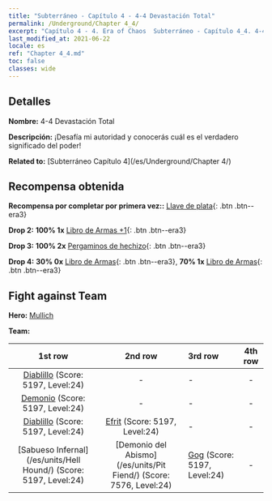 ```yaml
---
title: "Subterráneo - Capítulo 4 - 4-4 Devastación Total"
permalink: /Underground/Chapter 4_4/
excerpt: "Capítulo 4 - 4. Era of Chaos  Subterráneo - Capítulo 4_4. 4-4 Devastación Total"
last_modified_at: 2021-06-22
locale: es
ref: "Chapter 4_4.md"
toc: false
classes: wide
---
```


## Detalles

 **Nombre:** 4-4 Devastación Total

 **Descripción:** ¡Desafía mi autoridad y conocerás cuál es el verdadero significado del poder!

 **Related to:** [Subterráneo Capítulo 4](/es/Underground/Chapter 4/)

## Recompensa obtenida

 **Recompensa por completar por primera vez::** [Llave de plata](/ItemsES/con_693/){: .btn .btn--era3}

 **Drop 2:** **100% 1x** [Libro de Armas +1](/ItemsES/mat_25/){: .btn .btn--era3}

 **Drop 3:** **100% 2x** [Pergaminos de hechizo](/ItemsES/con_694/){: .btn .btn--era3}

 **Drop 4:** **30% 0x** [Libro de Armas](/ItemsES/mat_18/){: .btn .btn--era3}, **70% 1x** [Libro de Armas](/ItemsES/mat_18/){: .btn .btn--era3}


## Fight against Team
 **Hero:** [Mullich](/es/heroes/Mullich/)

 **Team:**


  | 1st row | 2nd row | 3rd row | 4th row |
  |:----:|:----:|:----|:----:|
  | [Diablillo](/es/units/Imp/) (Score: 5197, Level:24)  | - | - | - |
  | [Demonio](/es/units/Demon/) (Score: 5197, Level:24)  | - | - | - |
  | [Diablillo](/es/units/Imp/) (Score: 5197, Level:24)  | [Efrit](/es/units/Efreeti/) (Score: 5197, Level:24)  | - | - |
  | [Sabueso Infernal](/es/units/Hell Hound/) (Score: 5197, Level:24)  | [Demonio del Abismo](/es/units/Pit Fiend/) (Score: 7576, Level:24)  | [Gog](/es/units/Gog/) (Score: 5197, Level:24)  | - |


